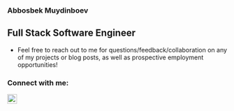 ### Abbosbek Muydinboev 


## Full Stack Software Engineer

- Feel free to reach out to me for questions/feedback/collaboration on any of my projects or blog posts, as well as prospective employment opportunities!

### Connect with me:


[<img align="left" alt="codeSTACKr | LinkedIn" width="22px" src="https://cdn.jsdelivr.net/npm/simple-icons@v3/icons/linkedin.svg" />][linkedin]


<br />
<br />


[linkedin]: https://www.linkedin.com/in/abbosbek-muydinboev-7785b11b2/

